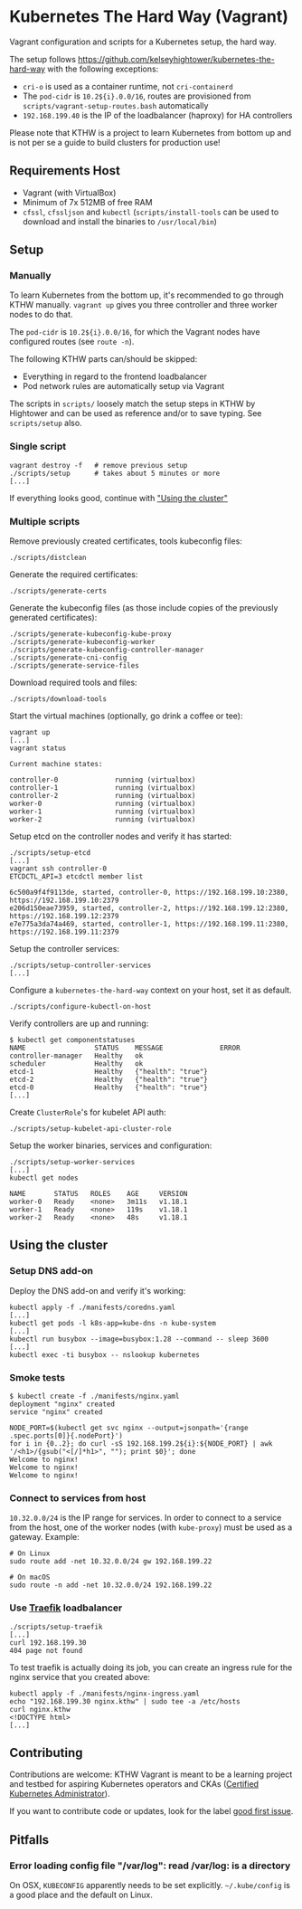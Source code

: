 # Kubernetes The Hard Way (Vagrant)

Vagrant configuration and scripts for a Kubernetes setup, the hard way.

The setup follows https://github.com/kelseyhightower/kubernetes-the-hard-way
with the following exceptions:

* `cri-o` is used as a container runtime, not `cri-containerd`
* The `pod-cidr` is `10.2${i}.0.0/16`, routes are provisioned from
  `scripts/vagrant-setup-routes.bash` automatically
* `192.168.199.40` is the IP of the loadbalancer (haproxy) for HA controllers

Please note that KTHW is a project to learn Kubernetes from bottom up
and is not per se a guide to build clusters for production use!

## Requirements Host

* Vagrant (with VirtualBox)
* Minimum of 7x 512MB of free RAM
* `cfssl`, `cfssljson` and `kubectl` (`scripts/install-tools` can be
  used to download and install the binaries to `/usr/local/bin`)

## Setup

### Manually

To learn Kubernetes from the bottom up, it's recommended to go through
KTHW manually. `vagrant up` gives you three controller and three worker
nodes to do that.

The `pod-cidr` is `10.2${i}.0.0/16`, for which the Vagrant nodes have
configured routes (see `route -n`).

The following KTHW parts can/should be skipped:

* Everything in regard to the frontend loadbalancer
* Pod network rules are automatically setup via Vagrant

The scripts in `scripts/` loosely match the setup steps in KTHW by
Hightower and can be used as reference and/or to save typing. See
`scripts/setup` also.

### Single script

```
vagrant destroy -f   # remove previous setup
./scripts/setup      # takes about 5 minutes or more
[...]
```

If everything looks good, continue with ["Using the cluster"](#using-the-cluster)

### Multiple scripts

Remove previously created certificates, tools kubeconfig files:

```
./scripts/distclean
```

Generate the required certificates:

```
./scripts/generate-certs
```

Generate the kubeconfig files (as those include copies of the previously
generated certificates):

```
./scripts/generate-kubeconfig-kube-proxy
./scripts/generate-kubeconfig-worker
./scripts/generate-kubeconfig-controller-manager
./scripts/generate-cni-config
./scripts/generate-service-files
```

Download required tools and files:

```
./scripts/download-tools
```

Start the virtual machines (optionally, go drink a coffee or tee):

```
vagrant up
[...]
vagrant status

Current machine states:

controller-0              running (virtualbox)
controller-1              running (virtualbox)
controller-2              running (virtualbox)
worker-0                  running (virtualbox)
worker-1                  running (virtualbox)
worker-2                  running (virtualbox)
```

Setup etcd on the controller nodes and verify it has started:

```
./scripts/setup-etcd
[...]
vagrant ssh controller-0
ETCDCTL_API=3 etcdctl member list

6c500a9f4f9113de, started, controller-0, https://192.168.199.10:2380, https://192.168.199.10:2379
e206d150eae73959, started, controller-2, https://192.168.199.12:2380, https://192.168.199.12:2379
e7e775a3da74a469, started, controller-1, https://192.168.199.11:2380, https://192.168.199.11:2379
```

Setup the controller services:

```
./scripts/setup-controller-services
[...]
```

Configure a `kubernetes-the-hard-way` context on your host, set it as
default.

```
./scripts/configure-kubectl-on-host
```

Verify controllers are up and running:

```console
$ kubectl get componentstatuses
NAME                 STATUS    MESSAGE              ERROR
controller-manager   Healthy   ok
scheduler            Healthy   ok
etcd-1               Healthy   {"health": "true"}
etcd-2               Healthy   {"health": "true"}
etcd-0               Healthy   {"health": "true"}
[...]
```


Create `ClusterRole`'s for kubelet API auth:

```
./scripts/setup-kubelet-api-cluster-role
```

Setup the worker binaries, services and configuration:

```
./scripts/setup-worker-services
[...]
kubectl get nodes

NAME       STATUS   ROLES    AGE     VERSION
worker-0   Ready    <none>   3m11s   v1.18.1
worker-1   Ready    <none>   119s    v1.18.1
worker-2   Ready    <none>   48s     v1.18.1

```

## Using the cluster

### Setup DNS add-on

Deploy the DNS add-on and verify it's working:

```
kubectl apply -f ./manifests/coredns.yaml
[...]
kubectl get pods -l k8s-app=kube-dns -n kube-system
[...]
kubectl run busybox --image=busybox:1.28 --command -- sleep 3600
[...]
kubectl exec -ti busybox -- nslookup kubernetes
```

### Smoke tests

```
$ kubectl create -f ./manifests/nginx.yaml
deployment "nginx" created
service "nginx" created

NODE_PORT=$(kubectl get svc nginx --output=jsonpath='{range .spec.ports[0]}{.nodePort}')
for i in {0..2}; do curl -sS 192.168.199.2${i}:${NODE_PORT} | awk '/<h1>/{gsub("<[/]*h1>", ""); print $0}'; done
Welcome to nginx!
Welcome to nginx!
Welcome to nginx!
```

### Connect to services from host

`10.32.0.0/24` is the IP range for services. In order to connect to a service
from the host, one of the worker nodes (with `kube-proxy`) must be used as a
gateway. Example:


```
# On Linux
sudo route add -net 10.32.0.0/24 gw 192.168.199.22

# On macOS
sudo route -n add -net 10.32.0.0/24 192.168.199.22
```

### Use [Traefik](https://traefik.io/) loadbalancer

```
./scripts/setup-traefik
[...]
curl 192.168.199.30
404 page not found
```

To test traefik is actually doing its job, you can create an ingress rule
for the nginx service that you created above:

```
kubectl apply -f ./manifests/nginx-ingress.yaml
echo "192.168.199.30 nginx.kthw" | sudo tee -a /etc/hosts
curl nginx.kthw
<!DOCTYPE html>
[...]
```

## Contributing

Contributions are welcome: KTHW Vagrant is meant to be a learning
project and testbed for aspiring Kubernetes operators and CKAs
([Certified Kubernetes Administrator](https://www.cncf.io/certification/cka/)).

If you want to contribute code or updates, look for the label
[good first issue](https://github.com/kinvolk/kubernetes-the-hard-way-vagrant/issues?q=is%3Aopen+is%3Aissue+label%3A%22good+first+issue%22).

## Pitfalls

### Error loading config file "/var/log": read /var/log: is a directory

On OSX, `KUBECONFIG` apparently needs to be set explicitly. `~/.kube/config`
is a good place and the default on Linux.
